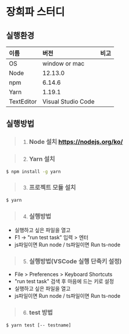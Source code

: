 # 장희파 스터디

## 실행환경

| 이름       | 버전               | 비고 |
| :--------- | :----------------- | :--- |
| OS         | window or mac      |      |
| Node       | 12.13.0            |      |
| npm        | 6.14.6             |      |
| Yarn       | 1.19.1             |      |
| TextEditor | Visual Studio Code |      |

## 실행방법

> 1. ### Node 설치 <https://nodejs.org/ko/>

> 2. ### Yarn 설치

```bash
$ npm install -g yarn
```

> 3. ### 프로젝트 모듈 설치

```bash
$ yarn
```

> 4. ### 실행방법

- 실행하고 싶은 파일을 열고
- F1 -> "run test task" 입력 > 엔터
- js파일이면 Run node / ts파일이면 Run ts-node

> 5. ### 실행방법(VSCode 실행 단축키 설정)

- File > Preferences > Keyboard Shortcuts
- "run test task" 검색 후 마음에 드는 키로 설정
- 실행하고 싶은 파일을 열고
- js파일이면 Run node / ts파일이면 Run ts-node

> 6. ### test 방법

```bash
$ yarn test [-- testname]
```
